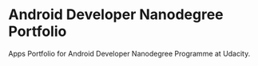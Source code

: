 # Android Developer Nanodegree Portfolio

Apps Portfolio for Android Developer Nanodegree Programme at Udacity.
